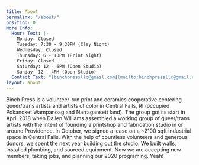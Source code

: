 ```yaml
---
title: About
permalink: "/about/"
position: 0
More Info:
  Hours Text: |-
    Monday: Closed
    Tuesday: 7:30 - 9:30PM (Clay Night)
    Wednesday: Closed
    Thursday: 6 - 10PM (Print Night)
    Friday: Closed
    Saturday: 12 - 6PM (Open Studio)
    Sunday: 12 - 4PM (Open Studio)
  Contact Text: "[binchpressllc@gmail.com](mailto:binchpressllc@gmail.com)"
layout: about
---
```



Binch Press is a volunteer-run print and ceramics cooperative centering queer/trans artists and artists of color in Central Falls, RI (occupied Pokanoket Wampanoag and Narragansett land). The group got its start in April 2018 when Dailen Williams assembled a working group of queer/trans artists with the intent of founding a printshop and fabrication studio in or around Providence. In October, we signed a lease on a ~2100 sqft industrial space in Central Falls. With the help of countless volunteers and generous donors, we spent the next year building out the studio. We built walls, installed plumbing, and sourced equipment. Now we are accepting new members, taking jobs, and planning our 2020 programing. Yeah!
